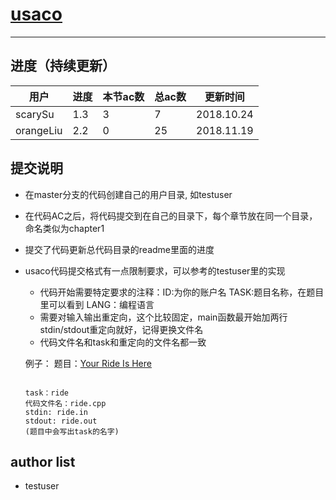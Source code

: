 # [usaco](http://train.usaco.org)
-----

## 进度（持续更新）

用户  | 进度 |本节ac数|总ac数|更新时间
---- | ---- | ---- | ---- | ---- |
scarySu|1.3| 3 | 7 |2018.10.24
orangeLiu|2.2| 0 | 25 |2018.11.19

## 提交说明
+ 在master分支的代码创建自己的用户目录, 如testuser
+ 在代码AC之后，将代码提交到在自己的目录下，每个章节放在同一个目录，命名类似为chapter1
+ 提交了代码更新总代码目录的readme里面的进度
+ usaco代码提交格式有一点限制要求，可以参考的testuser里的实现
	
	+ 代码开始需要特定要求的注释：ID:为你的账户名 TASK:题目名称，在题目里可以看到 LANG：编程语言
	+ 需要对输入输出重定向，这个比较固定，main函数最开始加两行stdin/stdout重定向就好，记得更换文件名
	+ 代码文件名和task和重定向的文件名都一致
	
	例子：
	题目：[Your Ride Is Here](http://train.usaco.org/usacoprob2?a=wrYmw944MTs&S=ride)
	```
	
	task：ride
	代码文件名：ride.cpp
	stdin: ride.in
	stdout: ride.out
	(题目中会写出task的名字)
	```
	
## author list

+ testuser
